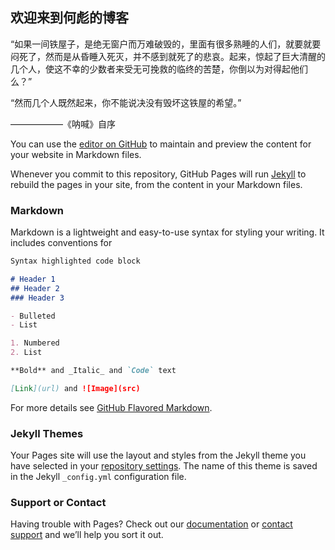 ## 欢迎来到何彪的博客

“如果一间铁屋子，是绝无窗户而万难破毁的，里面有很多熟睡的人们，就要就要闷死了，然而是从昏睡入死灭，并不感到就死了的悲哀。起来，惊起了巨大清醒的几个人，使这不幸的少数者来受无可挽救的临终的苦楚，你倒以为对得起他们么？”


“然而几个人既然起来，你不能说决没有毁坏这铁屋的希望。”

——————《呐喊》自序

You can use the [editor on GitHub](https://github.com/hebiao1973/hebiao1973.github.io/edit/master/README.md) to maintain and preview the content for your website in Markdown files.

Whenever you commit to this repository, GitHub Pages will run [Jekyll](https://jekyllrb.com/) to rebuild the pages in your site, from the content in your Markdown files.

### Markdown

Markdown is a lightweight and easy-to-use syntax for styling your writing. It includes conventions for

```markdown
Syntax highlighted code block

# Header 1
## Header 2
### Header 3

- Bulleted
- List

1. Numbered
2. List

**Bold** and _Italic_ and `Code` text

[Link](url) and ![Image](src)
```

For more details see [GitHub Flavored Markdown](https://guides.github.com/features/mastering-markdown/).

### Jekyll Themes

Your Pages site will use the layout and styles from the Jekyll theme you have selected in your [repository settings](https://github.com/hebiao1973/hebiao1973.github.io/settings). The name of this theme is saved in the Jekyll `_config.yml` configuration file.

### Support or Contact

Having trouble with Pages? Check out our [documentation](https://help.github.com/categories/github-pages-basics/) or [contact support](https://github.com/contact) and we’ll help you sort it out.

